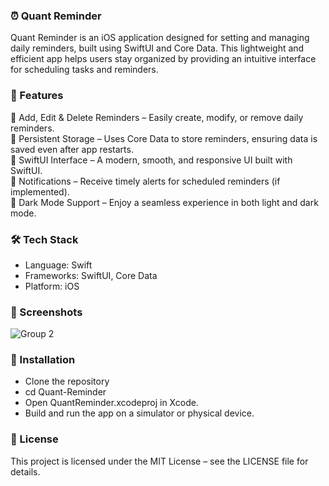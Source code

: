 <h3>⏰ Quant Reminder</h3>
<p>
Quant Reminder is an iOS application designed for setting and managing daily reminders, built using SwiftUI and Core Data. This lightweight and efficient app helps users stay organized by providing an intuitive interface for scheduling tasks and reminders.
</p>
<h3>🚀 Features</h3>
<p>
📝 Add, Edit & Delete Reminders – Easily create, modify, or remove daily reminders.
<br/>
📅 Persistent Storage – Uses Core Data to store reminders, ensuring data is saved even after app restarts.
  <br/>
🎨 SwiftUI Interface – A modern, smooth, and responsive UI built with SwiftUI.
<br/>
🔔 Notifications – Receive timely alerts for scheduled reminders (if implemented).
<br/>
🌙 Dark Mode Support – Enjoy a seamless experience in both light and dark mode.
</p>
<h3>🛠 Tech Stack</h3>
<ul><li>
Language: Swift</li>
<li>Frameworks: SwiftUI, Core Data</li>
<li>Platform: iOS</li></ul>
<h3>📸 Screenshots</h3>

![Group 2](https://user-images.githubusercontent.com/2215799/77860223-e9bb7180-7205-11ea-87d6-79e7acff1c5f.png)

<h3>🚀 Installation</h3>
<ul><li>
Clone the repository</li>
<li>cd Quant-Reminder</li>
<li>Open QuantReminder.xcodeproj in Xcode.</li>
<li>Build and run the app on a simulator or physical device.</li></ul>
<h3>📜 License</h3>
<p>
This project is licensed under the MIT License – see the LICENSE file for details.</p>

